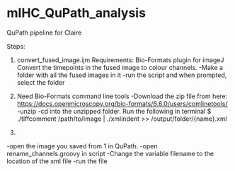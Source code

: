 # mIHC_QuPath_analysis
QuPath pipeline for Claire


Steps: 

1. convert_fused_image.ijm
Requirements: Bio-Formats plugin for imageJ
Convert the timepoints in the fused image to colour channels. 
-Make a folder with all the fused images in it
-run the script and when prompted, select the folder 

2. Need Bio-Formats command line tools
-Download the zip file from here:	https://docs.openmicroscopy.org/bio-formats/6.6.0/users/comlinetools/
-unzip
-cd into the unzipped folder. 
Run the following in terminal
$ ./tiffcomment /path/to/image | ./xmlindent >> /output/folder/{name}.xml

3. 
-open the image you saved from 1 in QuPath.
-open rename_channels.groovy in script
-Change the variable filename to the location of the xml file
-run the file

